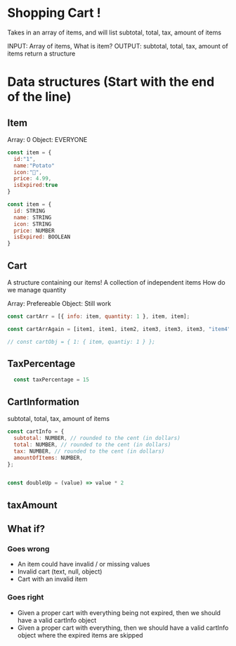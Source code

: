 # Shopping Cart !

Takes in an array of items, and will list subtotal, total, tax, amount of items

INPUT: Array of items, What is item?
OUTPUT: subtotal, total, tax, amount of items return a structure

# Data structures (Start with the end of the line)

## Item

Array: 0
Object: EVERYONE

```jsx
const item = {
  id:"1",
  name:"Potato"
  icon:"🥔",
  price: 4.99,
  isExpired:true
}

const item = {
  id: STRING
  name: STRING
  icon: STRING
  price: NUMBER
  isExpired: BOOLEAN
}
```

## Cart

A structure containing our items! A collection of independent items
How do we manage quantity

Array: Prefereable
Object: Still work

```jsx
const cartArr = [{ info: item, quantity: 1 }, item, item];

const cartArrAgain = [item1, item1, item2, item3, item3, item3, "item4"];

// const cartObj = { 1: { item, quantiy: 1 } };
```

## TaxPercentage

```jsx
  const taxPercentage = 15
```

## CartInformation

subtotal, total, tax, amount of items

```jsx
const cartInfo = {
  subtotal: NUMBER, // rounded to the cent (in dollars)
  total: NUMBER, // rounded to the cent (in dollars)
  tax: NUMBER, // rounded to the cent (in dollars)
  amountOfItems: NUMBER,
};


const doubleUp = (value) => value * 2
```

## taxAmount

## What if?

### Goes wrong

- An item could have invalid / or missing values
- Invalid cart (text, null, object)
- Cart with an invalid item

### Goes right

- Given a proper cart with everything being not expired, then we should have a valid cartInfo object
- Given a proper cart with everything, then we should have a valid cartInfo object where the expired items are skipped
